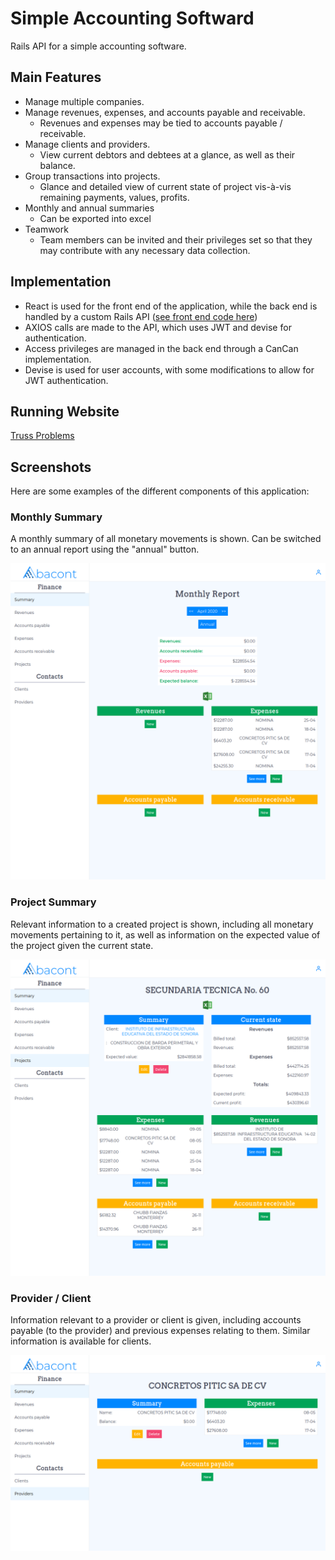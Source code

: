 # Simple Accounting Softward
Rails API for a simple accounting software.
## Main Features
- Manage multiple companies.
- Manage revenues, expenses, and accounts payable and receivable.
  - Revenues and expenses may be tied to accounts payable / receivable.
- Manage clients and providers.
  - View current debtors and debtees at a glance, as well as their balance.
- Group transactions into projects.
  - Glance and detailed view of current state of project vis-à-vis remaining payments, values, profits.
- Monthly and annual summaries
  - Can be exported into excel
- Teamwork
  - Team members can be invited and their privileges set so that they may contribute with any necessary data collection.
## Implementation
- React is used for the front end of the application, while the back end is handled by a custom Rails API ([see front end code here](https://github.com/rafaelhrtd/abacont-frontend))
- AXIOS calls are made to the API, which uses JWT and devise for authentication.
- Access privileges are managed in the back end through a CanCan implementation.
- Devise is used for user accounts, with some modifications to allow for JWT authentication.
## Running Website
[Truss Problems](https://www.abacont.app/)
## Screenshots
Here are some examples of the different components of this application:
### Monthly Summary
A monthly summary of all monetary movements is shown. Can be switched to an annual report using the "annual" button.

![Monthly report](screenshots/monthly-report.png)
### Project Summary
Relevant information to a created project is shown, including all monetary movements pertaining to it, as well as information on the expected value of the project given the current state.

![Monthly report](screenshots/project.png)
### Provider / Client
Information relevant to a provider or client is given, including accounts payable (to the provider) and previous expenses relating to them. Similar information is available for clients.

![Monthly report](screenshots/provider.png)